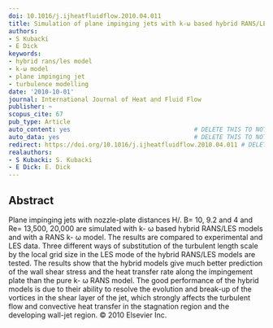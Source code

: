 ```yaml
---
doi: 10.1016/j.ijheatfluidflow.2010.04.011
title: Simulation of plane impinging jets with k-ω based hybrid RANS/LES models
authors:
- S Kubacki
- E Dick
keywords:
- hybrid rans/les model
- k-ω model
- plane impinging jet
- turbulence modelling
date: '2010-10-01'
journal: International Journal of Heat and Fluid Flow
publisher: ~
scopus_cite: 67
pub_type: Article
auto_content: yes                                  # DELETE THIS TO NOT AUTO GENERATE CONTENT
auto_data: yes                                     # DELETE THIS TO NOT AUTO GENERATE METADATA
redirect: https://doi.org/10.1016/j.ijheatfluidflow.2010.04.011 # DELETE THIS TO NOT REDIRECT
realauthors:
- S Kubacki: S. Kubacki
- E Dick: E. Dick
---
```



## Abstract
Plane impinging jets with nozzle-plate distances H/. B= 10, 9.2 and 4 and Re= 13,500, 20,000 are simulated with k- ω based hybrid RANS/LES models and with a RANS k- ω model. The results are compared to experimental and LES data. Three different ways of substitution of the turbulent length scale by the local grid size in the LES mode of the hybrid RANS/LES models are tested. The results show that the hybrid models give much better prediction of the wall shear stress and the heat transfer rate along the impingement plate than the pure k- ω RANS model. The good performance of the hybrid models is due to their ability to resolve the evolution and break-up of the vortices in the shear layer of the jet, which strongly affects the turbulent flow and convective heat transfer in the stagnation region and the developing wall-jet region. © 2010 Elsevier Inc.
